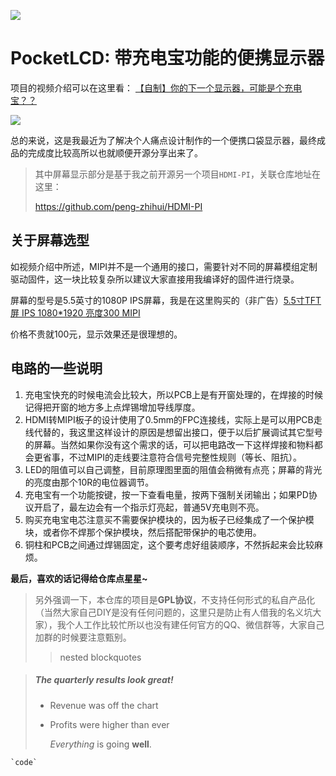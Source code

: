 ![](5.Images/img1.jpg)

# PocketLCD: 带充电宝功能的便携显示器

项目的视频介绍可以在这里看： [【自制】你的下一个显示器，可能是个充电宝？？](https://www.bilibili.com/video/BV17D4y1X7AT)

![](5.Images/img5.jpg)

总的来说，这是我最近为了解决个人痛点设计制作的一个便携口袋显示器，最终成品的完成度比较高所以也就顺便开源分享出来了。

> 其中屏幕显示部分是基于我之前开源另一个项目`HDMI-PI`，关联仓库地址在这里：
>
> https://github.com/peng-zhihui/HDMI-PI

## 关于屏幕选型

如视频介绍中所述，MIPI并不是一个通用的接口，需要针对不同的屏幕模组定制驱动固件，这一块比较复杂所以建议大家直接用我编译好的固件进行烧录。

屏幕的型号是5.5英寸的1080P IPS屏幕，我是在这里购买的（非广告）[5.5寸TFT屏 IPS 1080*1920 亮度300 MIPI ](https://item.taobao.com/item.htm?spm=a1z09.2.0.0.7f172e8dEWrdmp&id=543793236047)

价格不贵就100元，显示效果还是很理想的。

## 电路的一些说明

1. 充电宝快充的时候电流会比较大，所以PCB上是有开窗处理的，在焊接的时候记得把开窗的地方多上点焊锡增加导线厚度。
2. HDMI转MIPI板子的设计使用了0.5mm的FPC连接线，实际上是可以用PCB走线代替的，我这里这样设计的原因是想留出接口，便于以后扩展调试其它型号的屏幕。当然如果你没有这个需求的话，可以把电路改一下这样焊接和物料都会更省事，不过MIPI的走线要注意符合信号完整性规则（等长、阻抗）。
3. LED的阻值可以自己调整，目前原理图里面的阻值会稍微有点亮；屏幕的背光的亮度由那个10R的电位器调节。
4. 充电宝有一个功能按键，按一下查看电量，按两下强制关闭输出；如果PD协议开启了，最左边会有一个指示灯亮起，普通5V充电则不亮。
5. 购买充电宝电芯注意买不需要保护模块的，因为板子已经集成了一个保护模块，或者你不焊那个保护模块，然后搭配带保护的电芯使用。
6. 铜柱和PCB之间通过焊锡固定，这个要考虑好组装顺序，不然拆起来会比较麻烦。



**最后，喜欢的话记得给仓库点星星~**

> 另外强调一下，本仓库的项目是**GPL协议**，不支持任何形式的私自产品化（当然大家自己DIY是没有任何问题的，这里只是防止有人借我的名义坑大家），我个人工作比较忙所以也没有建任何官方的QQ、微信群等，大家自己加群的时候要注意甄别。
>> nested blockquotes

> ##### The quarterly results look great!
>
> - Revenue was off the chart
> - Profits were higher than ever
>
>   *Everything* is going **well**.

	`code`
